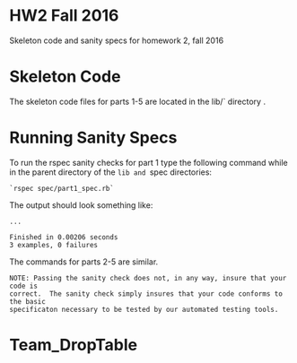 HW2 Fall 2016
===

Skeleton code and sanity specs for homework 2, fall 2016

Skeleton Code
=============

The skeleton code files for parts 1-5 are located in the lib/` directory .

Running Sanity Specs
====================
To run the rspec sanity checks for part 1 type the following command while
in the parent directory of the `lib and `spec directories:

    `rspec spec/part1_spec.rb`

The output should look something like:

    ...

    Finished in 0.00206 seconds
    3 examples, 0 failures

The commands for parts 2-5 are similar.

    NOTE: Passing the sanity check does not, in any way, insure that your code is
    correct.  The sanity check simply insures that your code conforms to the basic
    specificaton necessary to be tested by our automated testing tools.

# Team_DropTable
